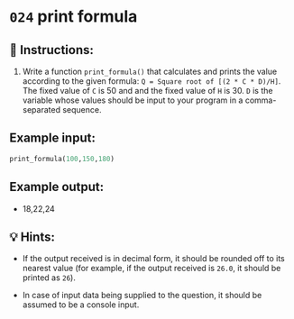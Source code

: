 # `024` print formula

## 📝 Instructions:

1. Write a function `print_formula()` that calculates and prints the value according to the given formula: `Q = Square root of [(2 * C * D)/H]`. The fixed value of `C` is 50 and and the fixed value of `H` is 30. `D` is the variable whose values should be input to your program in a comma-separated sequence.

## Example input:

```py
print_formula(100,150,180)
```

## Example output:

+ 18,22,24

## 💡 Hints:

+ If the output received is in decimal form, it should be rounded off to its nearest value (for example, if the output received is `26.0`, it should be printed as `26`).

+ In case of input data being supplied to the question, it should be assumed to be a console input. 
